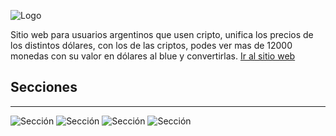 ![Logo](https://tmdm.com.ar/u/logo-cryptoprices-github.png)

Sitio web para usuarios argentinos que usen cripto, unifica los precios de los distintos dólares, con los de las criptos, podes ver mas de 12000 monedas con su valor en dólares al blue y convertirlas. [Ir al sitio web](https://cryptoprices.com.ar)

## Secciones
<hr>

![Sección](https://tmdm.com.ar/u/seccion-github%20(1).png)
![Sección](https://tmdm.com.ar/u/seccion-github%20(2).png)
![Sección](https://tmdm.com.ar/u/seccion-github%20(3).png)
![Sección](https://tmdm.com.ar/u/seccion-github%20(4).png)
